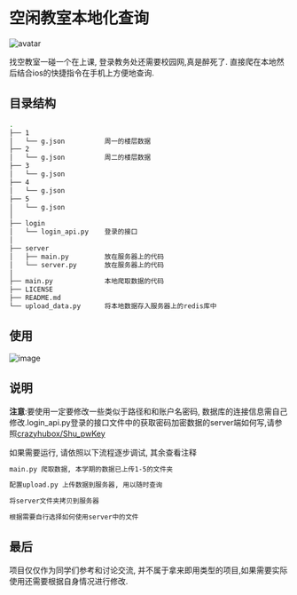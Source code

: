 # 空闲教室本地化查询

![avatar](https://img.shields.io/badge/license-MIT-blue)

找空教室一碰一个在上课, 登录教务处还需要校园网,真是醉死了. 直接爬在本地然后结合ios的快捷指令在手机上方便地查询.

## 目录结构

```bash
.
├── 1
│   └── g.json          周一的楼层数据
├── 2
│   └── g.json          周二的楼层数据
├── 3
│   └── g.json
├── 4
│   └── g.json
├── 5
│   └── g.json
│
├── login
│   └── login_api.py    登录的接口
│
├── server
│   ├── main.py         放在服务器上的代码
│   └── server.py       放在服务器上的代码
│
├── main.py             本地爬取数据的代码
├── LICENSE
├── README.md
└── upload_data.py      将本地数据存入服务器上的redis库中
```

## 使用

![image](https://github.com/crazyhubox/RoomUse/blob/main/static/ru.gif)

## 说明

**注意**:要使用一定要修改一些类似于路径和和账户名密码, 数据库的连接信息需自己修改.login_api.py登录的接口文件中的获取密码加密数据的server端如何写,请参照[crazyhubox/Shu_pwKey](https://github.com/crazyhubox/Shu_pwKey)

如果需要运行, 请依照以下流程逐步调试, 其余查看注释

```bash
main.py 爬取数据, 本学期的数据已上传1-5的文件夹

配置upload.py 上传数据到服务器, 用以随时查询

将server文件夹拷贝到服务器

根据需要自行选择如何使用server中的文件
```

## 最后

项目仅仅作为同学们参考和讨论交流, 并不属于拿来即用类型的项目,如果需要实际使用还需要根据自身情况进行修改.
